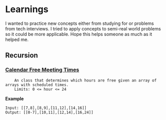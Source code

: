 # Learnings
I wanted to practice new concepts either from studying for or problems from tech interviews.  I tried to apply concepts to semi-real world problems so it could be more applicable.  Hope this helps someone as much as it helped me.

## Recursion

### [Calendar Free Meeting Times](https://github.com/vcobar/learnings/blob/master/Recursion/CalendarDay.js)
        An class that determines which hours are free given an array of arrays with scheduled times.
        Limits: 0 <= hour <= 24

**Example**
```
Input: [[7,8],[8,9],[11,12],[14,16]]
Output: [[0-7],[10,11],[12,14],[16,24]]
```
